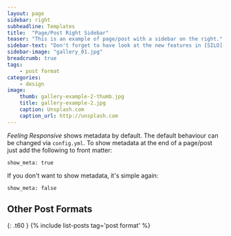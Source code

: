 ```yaml
---
layout: page
sidebar: right
subheadline: Templates
title:  "Page/Post Right Sidebar"
teaser: "This is an example of page/post with a sidebar on the right."
sidebar-text: "Don't forget to have look at the new features in [SILO](https://silo.llnl.gov)"
sidebar-image: "gallery_01.jpg"
breadcrumb: true
tags:
    - post format
categories:
    - design
image:
    thumb: gallery-example-2-thumb.jpg
    title: gallery-example-2.jpg
    caption: Unsplash.com
    caption_url: http://unsplash.com
---
```

*Feeling Responsive* shows metadata by default. The default behaviour can be changed via `config.yml`. To show metadata at the end of a page/post just add the following to front matter:
<!--more-->

~~~
show_meta: true
~~~

If you don't want to show metadata, it's simple again:

~~~
show_meta: false
~~~


## Other Post Formats
{: .t60 }
{% include list-posts tag='post format' %}
